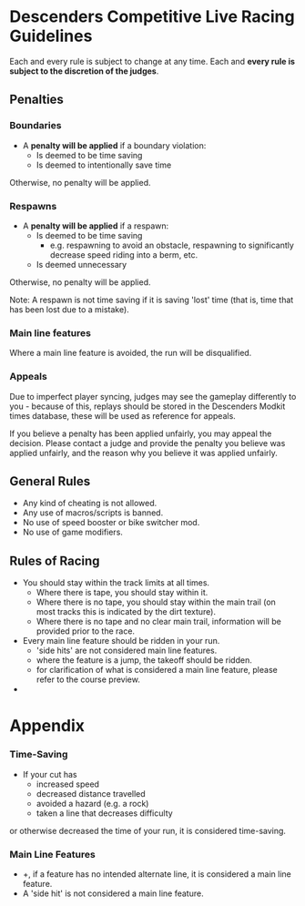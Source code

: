 # Descenders Competitive Live Racing Guidelines
Each and every rule is subject to change at any time. Each and **every rule is subject to the discretion of the judges**.

## Penalties

### Boundaries
- A **penalty will be applied** if a boundary violation:
    - Is deemed to be time saving
    - Is deemed to intentionally save time

Otherwise, no penalty will be applied.

### Respawns

- A **penalty will be applied** if a respawn:
    - Is deemed to be time saving
        - e.g. respawning to avoid an obstacle, respawning to significantly decrease speed riding into a berm, etc.
    - Is deemed unnecessary

Otherwise, no penalty will be applied.

Note: A respawn is not time saving if it is saving 'lost' time (that is, time that has been lost due to a mistake).

### Main line features
Where a main line feature is avoided, the run will be disqualified.

### Appeals
Due to imperfect player syncing, judges may see the gameplay differently to you - because of this, replays should be stored in the Descenders Modkit times database, these will be used as reference for appeals.

If you believe a penalty has been applied unfairly, you may appeal the decision. Please contact a judge and provide the penalty you believe was applied unfairly, and the reason why you believe it was applied unfairly.

## General Rules
- Any kind of cheating is not allowed.
- Any use of macros/scripts is banned.
- No use of speed booster or bike switcher mod.
- No use of game modifiers.

## Rules of Racing
- You should stay within the track limits at all times.
    - Where there is tape, you should stay within it.
    - Where there is no tape, you should stay within the main trail (on most tracks this is indicated by the dirt texture).
    - Where there is no tape and no clear main trail, information will be provided prior to the race.
- Every main line feature should be ridden in your run.
    - 'side hits' are not considered main line features.
    - where the feature is a jump, the takeoff should be ridden.
    - for clarification of what is considered a main line feature, please refer to the course preview.
- 

# Appendix
### Time-Saving
- If your cut has
    - increased speed
    - decreased distance travelled
    - avoided a hazard (e.g. a rock)
    - taken a line that decreases difficulty

or otherwise decreased the time of your run, it is considered time-saving.

### Main Line Features
- +, if a feature has no intended alternate line, it is considered a main line feature.
- A 'side hit' is not considered a main line feature.
